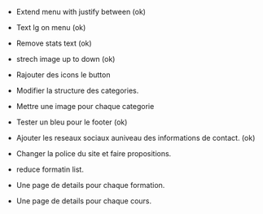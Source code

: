 - Extend menu with justify between (ok)
- Text lg on menu (ok)
- Remove stats text (ok)
- strech image up to down (ok)
- Rajouter des icons le button
- Modifier la structure des categories.
- Mettre une image pour chaque categorie
- Tester un bleu pour le footer (ok)
- Ajouter les reseaux sociaux auniveau des informations de contact. (ok)
- Changer la police du site et faire propositions.
- reduce formatin list.

- Une page de details pour chaque formation.
- Une page de details pour chaque cours.
